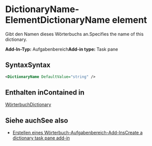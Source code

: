 # <a name="dictionaryname-element"></a><span data-ttu-id="701d4-101">DictionaryName-Element</span><span class="sxs-lookup"><span data-stu-id="701d4-101">DictionaryName element</span></span>

<span data-ttu-id="701d4-102">Gibt den Namen dieses Wörterbuchs an.</span><span class="sxs-lookup"><span data-stu-id="701d4-102">Specifies the name of this dictionary.</span></span>

<span data-ttu-id="701d4-103">**Add-In-Typ:** Aufgabenbereich</span><span class="sxs-lookup"><span data-stu-id="701d4-103">**Add-in type:** Task pane</span></span>

## <a name="syntax"></a><span data-ttu-id="701d4-104">Syntax</span><span class="sxs-lookup"><span data-stu-id="701d4-104">Syntax</span></span>

```XML
<DictionaryName DefaultValue="string" />
```

## <a name="contained-in"></a><span data-ttu-id="701d4-105">Enthalten in</span><span class="sxs-lookup"><span data-stu-id="701d4-105">Contained in</span></span>

[<span data-ttu-id="701d4-106">Wörterbuch</span><span class="sxs-lookup"><span data-stu-id="701d4-106">Dictionary</span></span>](dictionary.md)

## <a name="see-also"></a><span data-ttu-id="701d4-107">Siehe auch</span><span class="sxs-lookup"><span data-stu-id="701d4-107">See also</span></span>

- [<span data-ttu-id="701d4-108">Erstellen eines Wörterbuch-Aufgabenbereich-Add-Ins</span><span class="sxs-lookup"><span data-stu-id="701d4-108">Create a dictionary task pane add-in</span></span>](https://docs.microsoft.com/office/dev/add-ins/word/dictionary-task-pane-add-ins)
    
